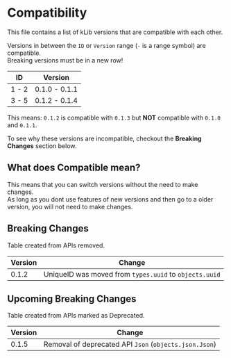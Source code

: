 # Compatibility
This file contains a list of kLib versions that are compatible with each other.

Versions in between the `ID` or `Version` range (`-` is a range symbol) are compatible.  
Breaking versions must be in a new row!

| ID | Version |
|----|---------|
| 1 - 2 | 0.1.0 - 0.1.1 |
| 3 - 5 | 0.1.2 - 0.1.4 |

This means: `0.1.2` is compatible with `0.1.3` but **NOT** compatible with `0.1.0` and `0.1.1`.

To see why these versions are incompatible, checkout the **Breaking Changes** section below.

## What does Compatible mean?

This means that you can switch versions without the need to make changes.  
As long as you dont use features of new versions and then go to a older version, you will not need to make changes.

## Breaking Changes

Table created from APIs removed.

| Version | Change |
|---------|--------|
|  0.1.2  | UniqueID was moved from `types.uuid` to `objects.uuid` |

## Upcoming Breaking Changes

Table created from APIs marked as Deprecated.

| Version | Change |
|---------|--------|
|  0.1.5  | Removal of deprecated API `Json` (`objects.json.Json`) |